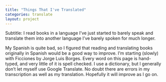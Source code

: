 ```yaml
---
title: "Things That I've Translated"
categories: translate
layout: project
---
```


Subtitle: I read books in a language I’ve just started to barely speak and translate them into another language I’ve barely spoken for much longer.

My Spanish is quite bad, so I figured that reading and translating books originally in Spanish would be a good way to improve. I’m starting (slowly) with Ficciones by Jorge Luis Borges. Every word on this page is hand-typed, and very little of it is spell checked. I use a dictionary, but I generally don’t let myself use Google Translate. No doubt there are errors in my transcription as well as my translation. Hopefully it will improve as I go on.